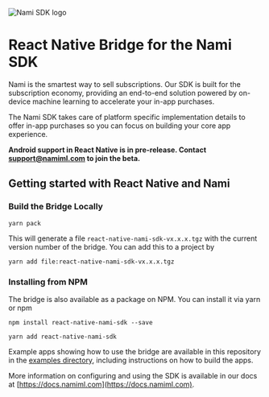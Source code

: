 ![Nami SDK logo](https://nami-brand.s3.amazonaws.com/images/Nami.SDK.RGB.Color.120x120.png)

# React Native Bridge for the Nami SDK

Nami is the smartest way to sell subscriptions.  Our SDK is built for the subscription economy, providing an end-to-end solution powered by on-device machine learning to accelerate your in-app purchases.

The Nami SDK takes care of platform specific implementation details to offer in-app purchases so you can focus on building your core app experience.

**Android support in React Native is in pre-release.  Contact [support@namiml.com](mailto:support@namiml.com) to join the beta.**

## Getting started with React Native and Nami

### Build the Bridge Locally

```
yarn pack
```

This will generate a file `react-native-nami-sdk-vx.x.x.tgz` with the current version number of the bridge.   You can add this to a project by

```
yarn add file:react-native-nami-sdk-vx.x.x.tgz
```

### Installing from NPM

The bridge is also available as a package on NPM.  You can install it via yarn or npm

```
npm install react-native-nami-sdk --save
```

```
yarn add react-native-nami-sdk
```

Example apps showing how to use the bridge are available in this repository in the [examples directory](https://github.com/namiml/react-native-nami-sdk/tree/master/examples), including instructions on how to build the apps.

More information on configuring and using the SDK is available in our docs at [https://docs.namiml.com](https://docs.namiml.com).

